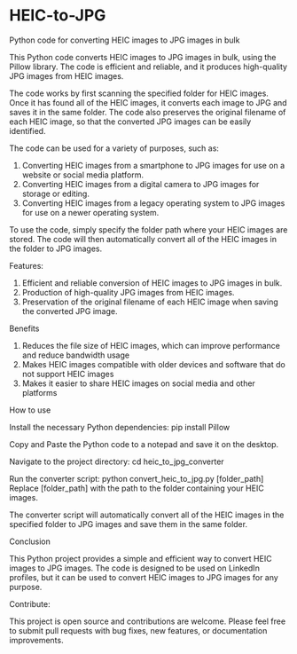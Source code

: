 # HEIC-to-JPG

Python code for converting HEIC images to JPG images in bulk

This Python code converts HEIC images to JPG images in bulk, using the Pillow library. The code is efficient and reliable, and it produces high-quality JPG images from HEIC images.

The code works by first scanning the specified folder for HEIC images. Once it has found all of the HEIC images, it converts each image to JPG and saves it in the same folder. The code also preserves the original filename of each HEIC image, so that the converted JPG images can be easily identified.

The code can be used for a variety of purposes, such as:

1. Converting HEIC images from a smartphone to JPG images for use on a website or social media platform.
2. Converting HEIC images from a digital camera to JPG images for storage or editing.
3. Converting HEIC images from a legacy operating system to JPG images for use on a newer operating system.

To use the code, simply specify the folder path where your HEIC images are stored. The code will then automatically convert all of the HEIC images in the folder to JPG images.

Features:

1. Efficient and reliable conversion of HEIC images to JPG images in bulk.
2. Production of high-quality JPG images from HEIC images.
3. Preservation of the original filename of each HEIC image when saving the converted JPG image.

Benefits

1. Reduces the file size of HEIC images, which can improve performance and reduce bandwidth usage
2. Makes HEIC images compatible with older devices and software that do not support HEIC images
3. Makes it easier to share HEIC images on social media and other platforms

How to use

Install the necessary Python dependencies:
pip install Pillow

Copy and Paste the Python code to a notepad and save it on the desktop.

Navigate to the project directory:
cd heic_to_jpg_converter

Run the converter script:
python convert_heic_to_jpg.py [folder_path] Replace [folder_path] with the path to the folder containing your HEIC images.

The converter script will automatically convert all of the HEIC images in the specified folder to JPG images and save them in the same folder.

Conclusion

This Python project provides a simple and efficient way to convert HEIC images to JPG images. The code is designed to be used on LinkedIn profiles, but it can be used to convert HEIC images to JPG images for any purpose.

Contribute:

This project is open source and contributions are welcome. Please feel free to submit pull requests with bug fixes, new features, or documentation improvements.
